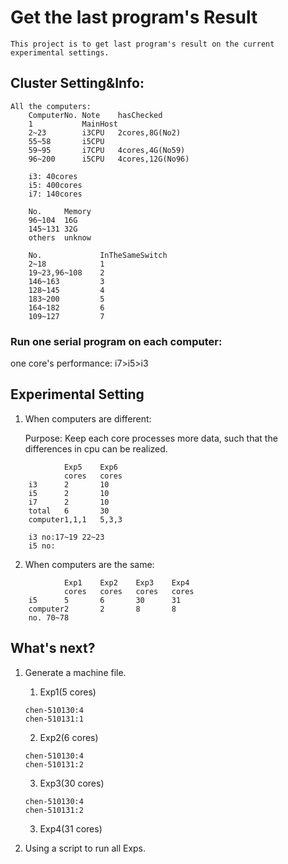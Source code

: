 # Get the last program's Result
	This project is to get last program's result on the current experimental settings.

## Cluster Setting&Info:  
```
All the computers:
	ComputerNo.	Note	hasChecked  
	1			MainHost   
	2~23		i3CPU	2cores,8G(No2)  
	55~58		i5CPU  
	59~95		i7CPU	4cores,4G(No59)  
	96~200		i5CPU	4cores,12G(No96)  
```

```
	i3: 40cores
	i5: 400cores
	i7: 140cores
```

```
	No.		Memory  
	96~104	16G  
	145~131	32G  
	others	unknow
```

```
	No.				InTheSameSwitch
	2~18			1
	19~23,96~108	2
	146~163			3
	128~145			4
	183~200			5
	164~182			6
	109~127			7
```

### Run one serial program on each computer:  
one core's performance: i7>i5>i3




## Experimental Setting

1. When computers are different:

	Purpose: Keep each core processes more data, such that the differences in cpu can be realized.
```
			Exp5	Exp6
			cores	cores
	i3		2		10
	i5		2		10
	i7		2		10
	total	6		30
	computer1,1,1	5,3,3

	i3 no:17~19 22~23
	i5 no:
```

2. When computers are the same:
```
			Exp1	Exp2	Exp3	Exp4
			cores	cores	cores	cores
	i5		5		6		30		31
	computer2		2		8		8
	no. 70~78
```

## What's next?
1. Generate a machine file.
	1. Exp1(5 cores)
	```
	chen-510130:4
	chen-510131:1
	```
	2. Exp2(6 cores)
	```
	chen-510130:4
	chen-510131:2
	```
	3. Exp3(30 cores)
	```
	chen-510130:4
	chen-510131:2
	```
	3. Exp4(31 cores)

2. Using a script to run all Exps.
